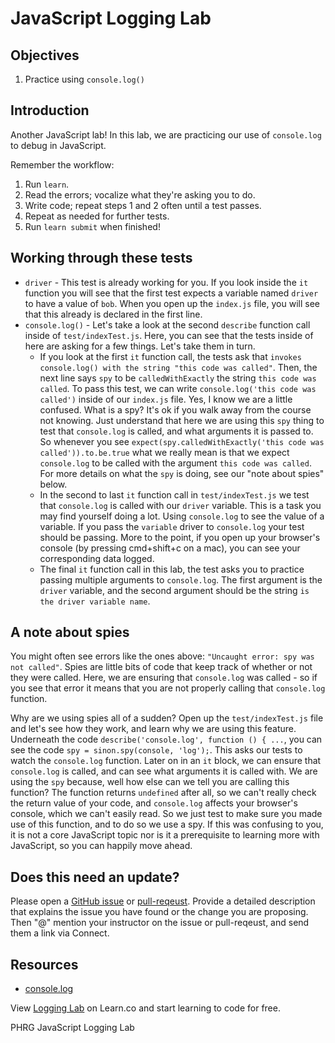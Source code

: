 # JavaScript Logging Lab

## Objectives
1. Practice using `console.log()`

## Introduction
Another JavaScript lab! In this lab, we are practicing our use of `console.log` to debug in JavaScript.

Remember the workflow:
1. Run `learn`.
2. Read the errors; vocalize what they're asking you to do.
3. Write code; repeat steps 1 and 2 often until a test passes.
4. Repeat as needed for further tests.
5. Run `learn submit` when finished!

## Working through these tests
+ `driver` - This test is already working for you. If you look inside the `it` function you will see that the first test expects a variable named `driver` to have a value of `bob`. When you open up the `index.js` file, you will see that this already is declared in the first line.
+ `console.log()` - Let's take a look at the second `describe` function call inside of `test/indexTest.js`. Here, you can see that the tests inside of here are asking for a few things. Let's take them in turn.
  * If you look at the first `it` function call, the tests ask that `invokes console.log() with the string "this code was called"`. Then, the next line says `spy` to be `calledWithExactly` the string `this code was called`. To pass this test, we can write `console.log('this code was called')` inside of our `index.js` file. Yes, I know we are a little confused. What is a spy? It's ok if you walk away from the course not knowing. Just understand that here we are using this `spy` thing to test that `console.log` is called, and what arguments it is passed to. So whenever you see `expect(spy.calledWithExactly('this code was called')).to.be.true` what we really mean is that we expect `console.log` to be called with the argument `this code was called`. For more details on what the `spy` is doing, see our "note about spies" below.
  * In the second to last `it` function call in `test/indexTest.js` we test that `console.log` is called with our `driver` variable. This is a task you may find yourself doing a lot. Using `console.log` to see the value of a variable. If you pass the `variable` driver to `console.log` your test should be passing. More to the point, if you open up your browser's console (by pressing cmd+shift+c on a mac), you can see your corresponding data logged.
  * The final `it` function call in this lab, the test asks you to practice passing multiple arguments to `console.log`. The first argument is the `driver` variable, and the second argument should be the string `is the driver variable name`.

## A note about spies
You might often see errors like the ones above: `"Uncaught error: spy was not
called"`. Spies are little bits of code that keep track of whether or not they
were called. Here, we are ensuring that `console.log` was called - so if you see that error it means that you are not properly calling that `console.log` function.

Why are we using spies all of a sudden? Open up the `test/indexTest.js` file and let's see how they work, and learn why we are using this feature. Underneath the code `describe('console.log', function () { ...`, you can see the code `spy = sinon.spy(console, 'log');`. This asks our tests to watch the `console.log` function. Later on in an `it` block, we can ensure that `console.log` is called, and can see what arguments it is called with. We are using the `spy` because, well how else can we tell you are calling this function? The function returns `undefined` after all, so we can't really check the return value of your code, and `console.log` affects your browser's console, which we can't easily read. So we just test to make sure you made use of this function, and to do so we use a spy. If this was confusing to you, it is not a core JavaScript topic nor is it a prerequisite to learning more with JavaScript, so you can happily move ahead.

## Does this need an update?

Please open a [GitHub issue](https://github.com/learn-co-curriculum/phrg-js-basics-logging-lab/issues) or [pull-reqeust](https://github.com/learn-co-curriculum/phrg-js-basics-logging-lab/pulls). Provide a detailed description that explains the issue you have found or the change you are proposing. Then "@" mention your instructor on the issue or pull-reqeust, and send them a link via Connect.

## Resources
- [console.log](https://developer.mozilla.org/en-US/docs/Web/API/Console/log)

<p class='util--hide'>View <a href='https://learn.co/lessons/js-basics-logging-lab'>Logging Lab</a> on Learn.co and start learning to code for free.</p>
<p data-visibility='hidden'>PHRG JavaScript Logging Lab</p>

